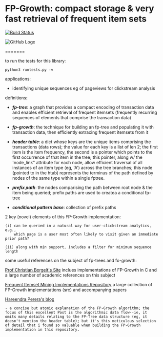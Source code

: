 FP-Growth: compact storage & very fast retrieval of frequent item sets
=======================

[![Build Status](https://travis-ci.org/alexland/fp-growth-for-frequent-itemsets.png?branch=master)](https://travis-ci.org/alexland/fp-growth-for-frequent-itemsets)


![GitHub Logo](https://cloud.githubusercontent.com/assets/135041/5352358/3a3a5d8c-7f19-11e4-9317-35e94e5be263.png)





=======

to run the tests for this library:

```
python3 runtests.py -v

```

applications:

- identifying unique sequences eg of pageviews for clickstream analysis

definitions:

*  _**fp-tree**_: a graph that provides a compact encoding of transaction data and enables efficient retrieval of frequent itemsets (frequently recurring sequences of elements that comprise the transaction data)

* _**fp-growth**_: the technique for building an fp-tree and populating it with transaction data, then efficiently extracing frequent itemsets from it

* _**header table**_: a dict whose keys are the unique items comprising the
transactions (data rows); the value for each key is a list of len 2; the first
item is the item frequency, the second is a pointer which points to the
first occurrence of that item in the tree; this pointer, along w/
the 'node_link" attribute for each node, allow efficient traversal of all
instances of an item type (eg, 'A') across the tree branches; this node
(pointed to in the htab) represents the terminus of the path defined
by nodes of the same type within a single fptree.

* _**prefix path**_: the nodes comparising the path between root node & the
	 item being queried; prefix paths are used to createa
	 a conditional fp-tree

* _**conditional pattern base**_: collection of prefix paths


2 key (novel) elements of this FP-Growth implementation:

	(i) can be queried in a natural way for user-clickstream analytics, e.g.,
		which page is a user most often likely to visit given an immediate prior path?

	(ii) along with min support, includes a filter for minimum sequence length


some useful references on the subject of fp-trees and fo-growth:


[Prof Christian Borgelt's Site](http://www.borgelt.net/fpgrowth.html) inclues implementations of FP-Growth in C and a large number of academic references on this subject

[Frequent Itemset Mining Implementations Repository](http://fimi.ua.ac.be/src/) a large collection of FP-Growth implementations (src) and accompanying papers

[Hareendra Perera's blog](http://hareenlaks.blogspot.com/2011/06/fp-tree-example-how-to-identify.html)

    - a concise but atomic explanation of the FP-Growth algorithm; the focus of this excellent Post is the algorithmic data flow--ie, it omits many details relating to the FP-Tree data structure (eg, it doesn't mention the header table); but it's this meticulous selection of detail that i found so valuable when building the FP-Growth implementation in this repository.